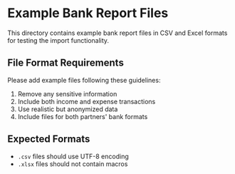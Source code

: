 # Example Bank Report Files

This directory contains example bank report files in CSV and Excel formats for testing the import functionality.

## File Format Requirements

Please add example files following these guidelines:
1. Remove any sensitive information
2. Include both income and expense transactions
3. Use realistic but anonymized data
4. Include files for both partners' bank formats

## Expected Formats
- `.csv` files should use UTF-8 encoding
- `.xlsx` files should not contain macros 